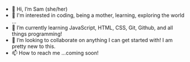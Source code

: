 - 👋 Hi, I’m Sam (she/her)
- 👀 I'm interested in coding, being a mother, learning, exploring the world ...
- 🌱 I’m currently learning JavaScript, HTML, CSS, Git, Github, and all things programming!
- 💞️ I’m looking to collaborate on anything I can get started with! I am pretty new to this.
- 📫 How to reach me ...coming soon!

<!---
samanthatarrice/samanthatarrice is a ✨ special ✨ repository because its `README.md` (this file) appears on your GitHub profile.
You can click the Preview link to take a look at your changes.
--->
